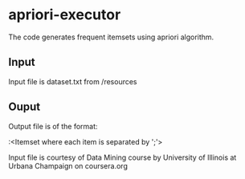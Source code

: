 # apriori-executor

The code generates frequent itemsets using apriori algorithm.

## Input

Input file is dataset.txt from /resources

## Ouput

Output file is of the format:

<Frequency Count>:<Itemset where each item is separated by ';'>
  

Input file is courtesy of Data Mining course by University of Illinois at Urbana Champaign on coursera.org  
  
